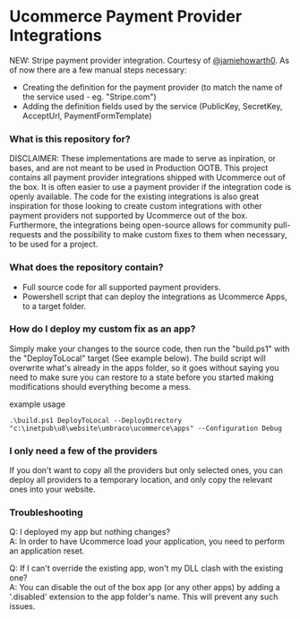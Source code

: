 # Ucommerce Payment Provider Integrations

NEW: Stripe payment provider integration. Courtesy of [@jamiehowarth0](https://github.com/jamiehowarth0). As of now there are a few manual steps necessary: 
- Creating the definition for the payment provider (to match the name of the service used - eg. "Stripe.com")
- Adding the definition fields used by the service (PublicKey, SecretKey, AcceptUrl, PaymentFormTemplate)

### What is this repository for? ###
DISCLAIMER: These implementations are made to serve as inpiration, or bases, and are not meant to be used in Production OOTB.
This project contains all payment provider integrations shipped with Ucommerce out of the box. It is often easier to use a payment provider if the integration code is openly available. The code for the existing integrations is also great inspiration for those looking to create custom integrations with other payment providers not supported by Ucommerce out of the box.
Furthermore, the integrations being open-source allows for community pull-requests and the possibility to make custom fixes to them when necessary, to be used for a project.

### What does the repository contain? ###

* Full source code for all supported payment providers.
* Powershell script that can deploy the integrations as Ucommerce Apps, to a target folder.

### How do I deploy my custom fix as an app? ###

Simply make your changes to the source code, then run the "build.ps1" with the "DeployToLocal" target (See example below). The build script will overwrite what's already in the apps folder, so it goes without saying you need to make sure you can restore to a state before you started making modifications should everything become a mess.

example usage
```
.\build.ps1 DeployToLocal --DeployDirectory "c:\inetpub\u8\website\umbraco\ucommerce\apps" --Configuration Debug
```

### I only need a few of the providers ###

If you don't want to copy all the providers but only selected ones, you can deploy all providers to a temporary location, and only copy the relevant ones into your website.

### Troubleshooting ###

Q: I deployed my app but nothing changes?  
A: In order to have Ucommerce load your application, you need to perform an application reset.

Q: If I can't override the existing app, won't my DLL clash with the existing one?  
A: You can disable the out of the box app (or any other apps) by adding a '.disabled' extension to the app folder's name. This will prevent any such issues.
